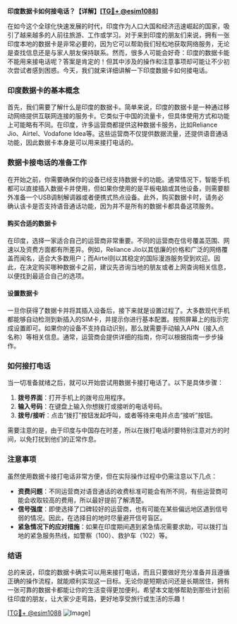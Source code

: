 **印度数据卡如何接电话？【详解】[[TG💪+ @esim1088](https://t.me/s/esim1088)]**

在如今这个全球化快速发展的时代，印度作为人口大国和经济迅速崛起的国家，吸引了越来越多的人前往旅游、工作或学习。对于来到印度的朋友们来说，拥有一张印度本地的数据卡是非常必要的，因为它可以帮助我们轻松地获取网络服务，无论是查找信息还是与家人朋友保持联系。然而，很多人可能会好奇：印度的数据卡能不能用来接电话呢？答案是肯定的！但其中涉及的操作和注意事项却可能让不少初次尝试者感到困惑。今天，我们就来详细讲解一下印度数据卡如何接电话。

### 印度数据卡的基本概念

首先，我们需要了解什么是印度的数据卡。简单来说，印度的数据卡是一种通过移动网络提供互联网连接的服务卡。它类似于中国的流量卡，但具体使用方式和功能上可能略有不同。在印度，许多运营商都提供这种数据卡服务，比如Reliance Jio、Airtel、Vodafone Idea等。这些运营商不仅提供数据流量，还提供语音通话功能，因此数据卡本身是可以用来接打电话的。

### 数据卡接电话的准备工作

在开始之前，你需要确保你的设备已经支持数据卡的功能。通常情况下，智能手机都可以直接插入数据卡并使用，但如果你使用的是平板电脑或其他设备，则需要额外准备一个USB调制解调器或者便携式热点设备。此外，购买数据卡时，请务必确认该卡是否支持语音通话功能，因为并不是所有的数据卡都具备这项服务。

#### 购买合适的数据卡
在印度，选择一家适合自己的运营商非常重要。不同的运营商在信号覆盖范围、网速以及资费方面都有所差异。例如，Reliance Jio以其低廉的价格和广泛的网络覆盖而闻名，适合大多数用户；而Airtel则以其稳定的国际漫游服务受到欢迎。因此，在决定购买哪种数据卡之前，建议先咨询当地的朋友或者上网查询相关信息，以便找到最适合自己的选项。

#### 设置数据卡
一旦你获得了数据卡并将其插入设备后，接下来就是设置过程了。大多数现代手机都能够自动检测到新插入的SIM卡，并提示你进行基本配置。按照屏幕上的指示完成设置即可。如果你的设备不支持自动识别，那么就需要手动输入APN（接入点名称）等相关信息。通常，运营商会提供详细的指南，你可以根据指南一步步操作。

### 如何接打电话

当一切准备就绪之后，就可以开始尝试用数据卡接打电话了。以下是具体步骤：

1. **拨号界面**：打开手机上的拨号应用程序。
2. **输入号码**：在键盘上输入你想拨打或接听的电话号码。
3. **拨号/接听**：点击“拨打”按钮发起呼叫，或者等待来电并点击“接听”按钮。

需要注意的是，由于印度与中国存在时差，所以在拨打电话时要特别注意对方的时间，以免打扰到他们的正常作息。

### 注意事项

虽然使用数据卡接打电话非常方便，但在实际操作过程中仍需注意以下几点：

- **资费问题**：不同运营商对语音通话的收费标准可能会有所不同，有些运营商可能会收取较高的费用，所以最好提前了解清楚。
- **信号强度**：即使选择了口碑较好的运营商，也有可能在某些偏远地区遇到信号弱的情况。因此，在选择目的地时尽量避开信号盲区。
- **紧急情况下的应对措施**：如果在印度期间遇到紧急情况需要求助，可以拨打当地的紧急服务热线，如警察（100）、救护车（102）等。

### 结语

总的来说，印度的数据卡确实可以用来接打电话，而且只要做好充分准备并且遵循正确的操作流程，就能顺利实现这一目标。无论你是短期访问还是长期居住，拥有一张可靠的数据卡都能让你的生活变得更加便利。希望本文能够帮助到那些计划前往印度的朋友，让大家少走弯路，更好地享受旅行或生活的乐趣！

[[TG💪+ @esim1088](https://t.me/s/esim1088) ![Image](https://i.postimg.cc/4NQfJmqS/Snipaste-2025-05-13-00-14-12.png)]